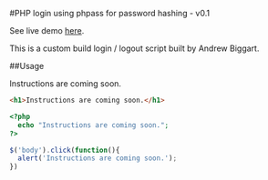 #PHP login using phpass for password hashing - v0.1

See live demo [here](http://andrewbiggart.co.uk/phpass).

This is a custom build login / logout script built by Andrew Biggart.

##Usage

Instructions are coming soon.

```html
<h1>Instructions are coming soon.</h1>
```

```php
<?php
  echo "Instructions are coming soon.";
?>
```

```js
$('body').click(function(){
  alert('Instructions are coming soon.');  
})
```

